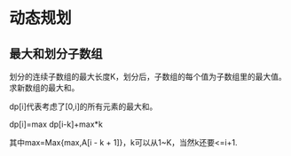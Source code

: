 # 动态规划

## 最大和划分子数组

划分的连续子数组的最大长度K，划分后，子数组的每个值为子数组里的最大值。求新数组的最大和。



dp\[i\]代表考虑了\[0,i\]的所有元素的最大和。



dp\[i\]=max dp\[i-k\]+max\*k

其中max=Max{max,A\[i - k + 1\]}，k可以从1~K，当然k还要&lt;=i+1.



